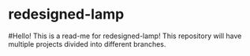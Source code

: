 # redesigned-lamp

#Hello! This is a read-me for redesigned-lamp! This repository will have multiple projects divided into different branches.
